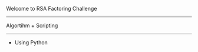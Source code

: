 Welcome to RSA Factoring Challenge

----------------------------------

Algortihm + Scripting

----------------------------------

 - Using Python
